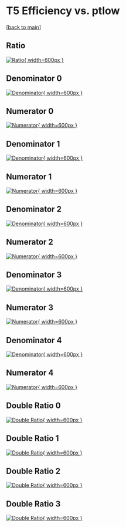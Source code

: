 # T5 Efficiency vs. ptlow

[[back to main](./)]



## Ratio

[![Ratio](../mtv/var/T5_vtr_13_0_eff_ptlow.png){ width=600px }](../mtv/var/T5_vtr_13_0_eff_ptlow.pdf)

## Denominator 0

[![Denominator](../mtv/den/T5_vtr_13_0_eff_ptlow_den0.png){ width=600px }](../mtv/den/T5_vtr_13_0_eff_ptlow_den0.pdf)

## Numerator 0

[![Numerator](../mtv/num/T5_vtr_13_0_eff_ptlow_num0.png){ width=600px }](../mtv/num/T5_vtr_13_0_eff_ptlow_num0.pdf)

## Denominator 1

[![Denominator](../mtv/den/T5_vtr_13_0_eff_ptlow_den1.png){ width=600px }](../mtv/den/T5_vtr_13_0_eff_ptlow_den1.pdf)

## Numerator 1

[![Numerator](../mtv/num/T5_vtr_13_0_eff_ptlow_num1.png){ width=600px }](../mtv/num/T5_vtr_13_0_eff_ptlow_num1.pdf)

## Denominator 2

[![Denominator](../mtv/den/T5_vtr_13_0_eff_ptlow_den2.png){ width=600px }](../mtv/den/T5_vtr_13_0_eff_ptlow_den2.pdf)

## Numerator 2

[![Numerator](../mtv/num/T5_vtr_13_0_eff_ptlow_num2.png){ width=600px }](../mtv/num/T5_vtr_13_0_eff_ptlow_num2.pdf)

## Denominator 3

[![Denominator](../mtv/den/T5_vtr_13_0_eff_ptlow_den3.png){ width=600px }](../mtv/den/T5_vtr_13_0_eff_ptlow_den3.pdf)

## Numerator 3

[![Numerator](../mtv/num/T5_vtr_13_0_eff_ptlow_num3.png){ width=600px }](../mtv/num/T5_vtr_13_0_eff_ptlow_num3.pdf)

## Denominator 4

[![Denominator](../mtv/den/T5_vtr_13_0_eff_ptlow_den4.png){ width=600px }](../mtv/den/T5_vtr_13_0_eff_ptlow_den4.pdf)

## Numerator 4

[![Numerator](../mtv/num/T5_vtr_13_0_eff_ptlow_num4.png){ width=600px }](../mtv/num/T5_vtr_13_0_eff_ptlow_num4.pdf)

## Double Ratio 0

[![Double Ratio](../mtv/ratio/T5_vtr_13_0_eff_ptlow_ratio0.png){ width=600px }](../mtv/ratio/T5_vtr_13_0_eff_ptlow_ratio0.pdf)

## Double Ratio 1

[![Double Ratio](../mtv/ratio/T5_vtr_13_0_eff_ptlow_ratio1.png){ width=600px }](../mtv/ratio/T5_vtr_13_0_eff_ptlow_ratio1.pdf)

## Double Ratio 2

[![Double Ratio](../mtv/ratio/T5_vtr_13_0_eff_ptlow_ratio2.png){ width=600px }](../mtv/ratio/T5_vtr_13_0_eff_ptlow_ratio2.pdf)

## Double Ratio 3

[![Double Ratio](../mtv/ratio/T5_vtr_13_0_eff_ptlow_ratio3.png){ width=600px }](../mtv/ratio/T5_vtr_13_0_eff_ptlow_ratio3.pdf)

